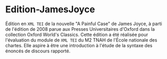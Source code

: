 # Edition-JamesJoyce
Édition en ```XML TEI``` de la nouvelle "A Painful Case" de James Joyce, à parti de l'édition de 2008 parue aux Presses Universitaires d'Oxford dans la collection Oxford World's Classics.
Cette édition a été réalisée pour l'évaluation du module de ```XML TEI``` du M2 TNAH de l'École nationale des chartes. Elle aspire à être une introduction à l'étude de la syntaxe des énoncés de discours rapporté.

